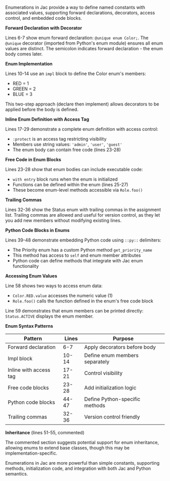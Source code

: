 Enumerations in Jac provide a way to define named constants with associated values, supporting forward declarations, decorators, access control, and embedded code blocks.

**Forward Declaration with Decorator**

Lines 6-7 show enum forward declaration: `@unique enum Color;`. The `@unique` decorator (imported from Python's enum module) ensures all enum values are distinct. The semicolon indicates forward declaration - the enum body comes later.

**Enum Implementation**

Lines 10-14 use an `impl` block to define the Color enum's members:
- RED = 1
- GREEN = 2
- BLUE = 3

This two-step approach (declare then implement) allows decorators to be applied before the body is defined.

**Inline Enum Definition with Access Tag**

Lines 17-29 demonstrate a complete enum definition with access control:
- `:protect` is an access tag restricting visibility
- Members use string values: `'admin'`, `'user'`, `'guest'`
- The enum body can contain free code (lines 23-28)

**Free Code in Enum Blocks**

Lines 23-28 show that enum bodies can include executable code:
- `with entry` block runs when the enum is initialized
- Functions can be defined within the enum (lines 25-27)
- These become enum-level methods accessible via `Role.foo()`

**Trailing Commas**

Lines 32-36 show the Status enum with trailing commas in the assignment list. Trailing commas are allowed and useful for version control, as they let you add new members without modifying existing lines.

**Python Code Blocks in Enums**

Lines 39-48 demonstrate embedding Python code using `::py::` delimiters:
- The Priority enum has a custom Python method `get_priority_name`
- This method has access to `self` and enum member attributes
- Python code can define methods that integrate with Jac enum functionality

**Accessing Enum Values**

Line 58 shows two ways to access enum data:
- `Color.RED.value` accesses the numeric value (1)
- `Role.foo()` calls the function defined in the enum's free code block

Line 59 demonstrates that enum members can be printed directly: `Status.ACTIVE` displays the enum member.

**Enum Syntax Patterns**

| Pattern | Lines | Purpose |
|---------|-------|---------|
| Forward declaration | 6-7 | Apply decorators before body |
| Impl block | 10-14 | Define enum members separately |
| Inline with access tag | 17-21 | Control visibility |
| Free code blocks | 23-28 | Add initialization logic |
| Python code blocks | 44-47 | Define Python-specific methods |
| Trailing commas | 32-36 | Version control friendly |

**Inheritance** (lines 51-55, commented)

The commented section suggests potential support for enum inheritance, allowing enums to extend base classes, though this may be implementation-specific.

Enumerations in Jac are more powerful than simple constants, supporting methods, initialization code, and integration with both Jac and Python semantics.